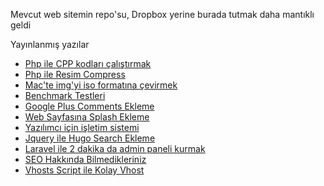Mevcut web sitemin repo'su, Dropbox yerine burada tutmak daha mantıklı geldi

Yayınlanmış yazılar
* [Php ile CPP kodları çalıştırmak](https://phpanaliz.com/yazi/php-kodu-icerisinde-cpp-kodu-calistirma/)
* [Php ile Resim Compress](https://phpanaliz.com/yazi/php-ile-resim-dosya-boyutu-kucultme/)
* [Mac'te img'yi iso formatına çevirmek](https://phpanaliz.com/yazi/img-to-iso-mac/)
* [Benchmark Testleri](https://phpanaliz.com/yazi/benchmark-testleri/)
* [Google Plus Comments Ekleme](https://phpanaliz.com/yazi/google-plus-comments-ekleme/)
* [Web Sayfasına Splash Ekleme](https://phpanaliz.com/yazi/web-sayfasina-splash-screen-ekleme/)
* [Yazılımcı için işletim sistemi](https://phpanaliz.com/yazi/yazilimci-icin-isletim-sistemi/)
* [Jquery ile Hugo Search Ekleme](https://phpanaliz.com/yazi/jquery-ile-firebase-siteye-search-ekleme/)
* [Laravel ile 2 dakika da admin paneli kurmak](https://phpanaliz.com/yazi/laravel-ile-2-dakikada-admin-paneli-kurmak/)
* [SEO Hakkında Bilmedikleriniz](https://phpanaliz.com/yazi/seo-hakkinda-bilmedikleriniz/)
* [Vhosts Script ile Kolay Vhost](https://phpanaliz.com/yazi/vhosts-script-kullanimi/)